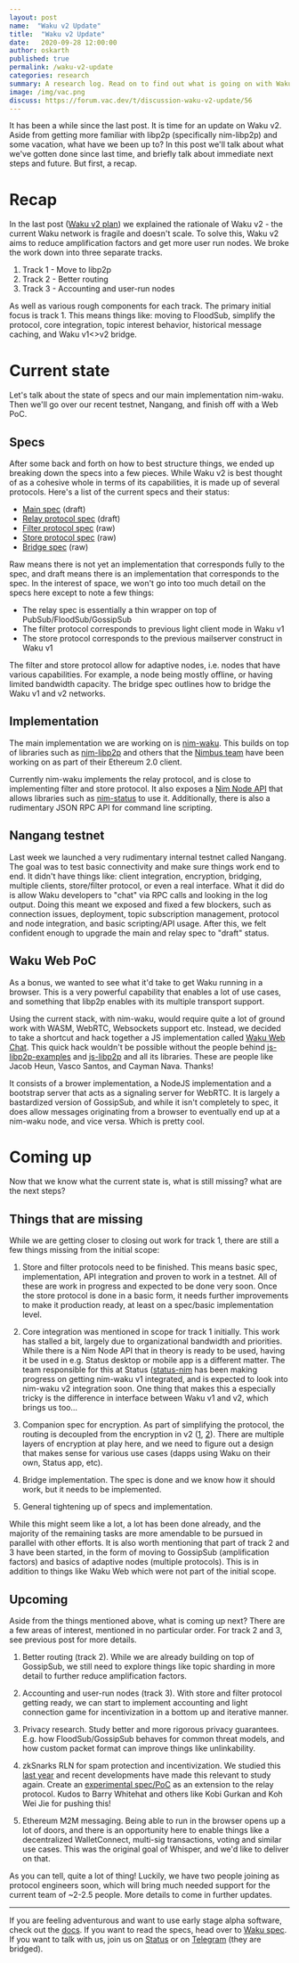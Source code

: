 ```yaml
---
layout: post
name:  "Waku v2 Update"
title:  "Waku v2 Update"
date:   2020-09-28 12:00:00
author: oskarth
published: true
permalink: /waku-v2-update
categories: research
summary: A research log. Read on to find out what is going on with Waku v2, a messaging protocol. What has been happening? What is coming up next?
image: /img/vac.png
discuss: https://forum.vac.dev/t/discussion-waku-v2-update/56
---
```


It has been a while since the last post. It is time for an update on Waku v2. Aside from getting more familiar with libp2p (specifically nim-libp2p) and some vacation, what have we been up to? In this post we'll talk about what we've gotten done since last time, and briefly talk about immediate next steps and future. But first, a recap.

# Recap

In the last post ([Waku v2 plan](https://vac.dev/waku-v2-plan)) we explained the rationale of Waku v2 - the current Waku network is fragile and doesn't scale. To solve this, Waku v2 aims to reduce amplification factors and get more user run nodes. We broke the work down into three separate tracks.

1. Track 1 - Move to libp2p
2. Track 2 - Better routing
3. Track 3 - Accounting and user-run nodes

As well as various rough components for each track. The primary initial focus is track 1. This means things like: moving to FloodSub, simplify the protocol, core integration, topic interest behavior, historical message caching, and Waku v1<>v2 bridge.

# Current state

Let's talk about the state of specs and our main implementation nim-waku. Then we'll go over our recent testnet, Nangang, and finish off with a Web PoC.

## Specs

After some back and forth on how to best structure things, we ended up breaking down the specs into a few pieces. While Waku v2 is best thought of as a cohesive whole in terms of its capabilities, it is made up of several protocols. Here's a list of the current specs and their status:

- [Main spec](https://rfc.vac.dev/spec/10/) (draft)
- [Relay protocol spec](https://rfc.vac.dev/spec/11/) (draft)
- [Filter protocol spec](https://rfc.vac.dev/spec/12) (raw)
- [Store protocol spec](https://rfc.vac.dev/spec/13) (raw)
- [Bridge spec](https://rfc.vac.dev/spec/15/) (raw)

Raw means there is not yet an implementation that corresponds fully to the spec, and draft means there is an implementation that corresponds to the spec. In the interest of space, we won't go into too much detail on the specs here except to note a few things:

- The relay spec is essentially a thin wrapper on top of PubSub/FloodSub/GossipSub
- The filter protocol corresponds to previous light client mode in Waku v1
- The store protocol corresponds to the previous mailserver construct in Waku v1

The filter and store protocol allow for adaptive nodes, i.e. nodes that have various capabilities. For example, a node being mostly offline, or having limited bandwidth capacity. The bridge spec outlines how to bridge the Waku v1 and v2 networks.

## Implementation

The main implementation we are working on is [nim-waku](https://github.com/status-im/nim-waku/). This builds on top of libraries such as [nim-libp2p](https://github.com/status-im/nim-libp2p) and others that the [Nimbus team](https://nimbus.team/) have been working on as part of their Ethereum 2.0 client.

Currently nim-waku implements the relay protocol, and is close to implementing filter and store protocol. It also exposes a [Nim Node API](https://github.com/status-im/nim-waku/blob/master/docs/api/v2/node.md) that allows libraries such as [nim-status](https://github.com/status-im/status-nim) to use it. Additionally, there is also a rudimentary JSON RPC API for command line scripting.

## Nangang testnet

Last week we launched a very rudimentary internal testnet called Nangang. The goal was to test basic connectivity and make sure things work end to end. It didn't have things like: client integration, encryption, bridging, multiple clients, store/filter protocol, or even a real interface. What it did do is allow Waku developers to "chat" via RPC calls and looking in the log output. Doing this meant we exposed and fixed a few blockers, such as connection issues, deployment, topic subscription management, protocol and node integration, and basic scripting/API usage. After this, we felt confident enough to upgrade the main and relay spec to "draft" status.

## Waku Web PoC

As a bonus, we wanted to see what it'd take to get Waku running in a browser. This is a very powerful capability that enables a lot of use cases, and something that libp2p enables with its multiple transport support.

Using the current stack, with nim-waku, would require quite a lot of ground work with WASM, WebRTC, Websockets support etc. Instead, we decided to take a shortcut and hack together a JS implementation called [Waku Web Chat](https://github.com/vacp2p/waku-web-chat/). This quick hack wouldn't be possible without the people behind [js-libp2p-examples](https://github.com/libp2p/js-libp2p-examples/) and [js-libp2p](https://github.com/libp2p/js-libp2p) and all its libraries. These are people like Jacob Heun, Vasco Santos, and Cayman Nava. Thanks!

It consists of a brower implementation, a NodeJS implementation and a bootstrap server that acts as a signaling server for WebRTC. It is largely a bastardized version of GossipSub, and while it isn't completely to spec, it does allow messages originating from a browser to eventually end up at a nim-waku node, and vice versa. Which is pretty cool.

# Coming up

Now that we know what the current state is, what is still missing? what are the next steps?

## Things that are missing

While we are getting closer to closing out work for track 1, there are still a few things missing from the initial scope:

1) Store and filter protocols need to be finished. This means basic spec, implementation, API integration and proven to work in a testnet. All of these are work in progress and expected to be done very soon. Once the store protocol is done in a basic form, it needs further improvements to make it production ready, at least on a spec/basic implementation level.

2) Core integration was mentioned in scope for track 1 initially. This work has stalled a bit, largely due to organizational bandwidth and priorities. While there is a Nim Node API that in theory is ready to be used, having it be used in e.g. Status desktop or mobile app is a different matter. The team responsible for this at Status ([status-nim](https://github.com/status-im/status-nim) has been making progress on getting nim-waku v1 integrated, and is expected to look into nim-waku v2 integration soon. One thing that makes this a especially tricky is the difference in interface between Waku v1 and v2, which brings
us too...

3) Companion spec for encryption. As part of simplifying the protocol, the routing is decoupled from the encryption in v2 ([1](https://github.com/vacp2p/specs/issues/158), [2](https://github.com/vacp2p/specs/issues/181)). There are multiple layers of encryption at play here, and we need to figure out a design that makes sense for various use cases (dapps using Waku on their own, Status app, etc).

4) Bridge implementation. The spec is done and we know how it should work, but it needs to be implemented.

5) General tightening up of specs and implementation.

While this might seem like a lot, a lot has been done already, and the majority of the remaining tasks are more amendable to be pursued in parallel with other efforts. It is also worth mentioning that part of track 2 and 3 have been started, in the form of moving to GossipSub (amplification factors) and basics of adaptive nodes (multiple protocols). This is in addition to things like Waku Web which were not part of the initial scope.

## Upcoming

Aside from the things mentioned above, what is coming up next? There are a few areas of interest, mentioned in no particular order. For track 2 and 3, see previous post for more details.

1) Better routing (track 2). While we are already building on top of GossipSub, we still need to explore things like topic sharding in more detail to further reduce amplification factors.

2) Accounting and user-run nodes (track 3). With store and filter protocol getting ready, we can start to implement accounting and light connection game for incentivization in a bottom up and iterative manner.

3) Privacy research. Study better and more rigorous privacy guarantees. E.g. how FloodSub/GossipSub behaves for common threat models, and how custom packet
format can improve things like unlinkability.

4) zkSnarks RLN for spam protection and incentivization. We studied this [last year](https://vac.dev/feasibility-semaphore-rate-limiting-zksnarks) and recent developments have made this relevant to study again. Create an [experimental spec/PoC](https://github.com/vacp2p/specs/issues/189) as an extension to the relay protocol. Kudos to Barry Whitehat and others like Kobi Gurkan and Koh Wei Jie for pushing this!

5) Ethereum M2M messaging. Being able to run in the browser opens up a lot of doors, and there is an opportunity here to enable things like a decentralized WalletConnect, multi-sig transactions, voting and similar use cases. This was the original goal of Whisper, and we'd like to deliver on that.

As you can tell, quite a lot of thing! Luckily, we have two people joining as protocol engineers soon, which will bring much needed support for the current team of ~2-2.5 people. More details to come in further updates.

---

If you are feeling adventurous and want to use early stage alpha software, check out the [docs](https://github.com/status-im/nim-waku/tree/master/docs). If you want to read the specs, head over to [Waku spec](https://rfc.vac.dev/spec/10/). If you want to talk with us, join us on [Status](https://get.status.im/chat/public/vac) or on [Telegram](https://t.me/vacp2p) (they are bridged).
